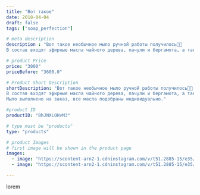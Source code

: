 ```yaml
---
title: "Вот такое"
date: 2018-04-04
draft: false
tags: ["soap_perfection"]

# meta description
description : "Вот такое необычное мыло ручной работы получилось🌾🌿
В состав входят эфирные масла чайного дерева, пачули и бергамота, а так же абрикосовое масло. Комплекс таких"

# product Price
price: "3000"
priceBefore: "3600.0"

# Product Short Description
shortDescription: "Вот такое необычное мыло ручной работы получилось🌾🌿
В состав входят эфирные масла чайного дерева, пачули и бергамота, а так же абрикосовое масло. Комплекс таких масел улучшит состояние кожи,  снизит тревожность, улучшит настроение.
Мыло выполнено на заказ, все масла подобраны индивидуально."

#product ID
productID: "BhJNXLOHvM3"

# type must be "products"
type: "products"

# product Images
# first image will be shown in the product page
images:
  - image: "https://scontent-arn2-1.cdninstagram.com/v/t51.2885-15/e35/29715326_157310178275361_1804711782804094976_n.jpg?se=7&tp=1&_nc_ht=scontent-arn2-1.cdninstagram.com&_nc_cat=109&_nc_ohc=0FiGLy6DrXwAX9X_OHK&ccb=7-4&oh=97033772581216dbba81f82796c1e5a3&oe=6081A6CA&ig_cache_key=MTc0OTk1OTk3MzQ1NzQ5MTk3Mw%3D%3D.2-ccb7-4"
  - image: "https://scontent-arn2-1.cdninstagram.com/v/t51.2885-15/e35/29739390_1627383214005105_7679152339835420672_n.jpg?se=7&tp=1&_nc_ht=scontent-arn2-1.cdninstagram.com&_nc_cat=109&_nc_ohc=c2QU_uLZsPIAX8ksjuu&ccb=7-4&oh=69b3ac48ae7a38e17078244181066168&oe=60820432&ig_cache_key=MTc0OTk1OTk5MDA1ODUwNDEwNQ%3D%3D.2-ccb7-4"

---
```

lorem
